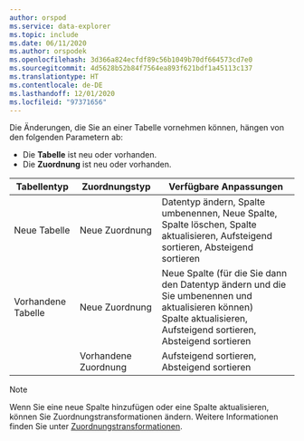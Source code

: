 ```yaml
---
author: orspod
ms.service: data-explorer
ms.topic: include
ms.date: 06/11/2020
ms.author: orspodek
ms.openlocfilehash: 3d366a824ecfdf89c56b1049b70df664573cd7e0
ms.sourcegitcommit: 4d5628b52b84f7564ea893f621bdf1a45113c137
ms.translationtype: HT
ms.contentlocale: de-DE
ms.lasthandoff: 12/01/2020
ms.locfileid: "97371656"
---
```

Die Änderungen, die Sie an einer Tabelle vornehmen können, hängen von den folgenden Parametern ab:
* Die **Tabelle** ist neu oder vorhanden.
* Die **Zuordnung** ist neu oder vorhanden.

Tabellentyp | Zuordnungstyp | Verfügbare Anpassungen|
|---|---|---|
|Neue Tabelle   | Neue Zuordnung |Datentyp ändern, Spalte umbenennen, Neue Spalte, Spalte löschen, Spalte aktualisieren, Aufsteigend sortieren, Absteigend sortieren  |
|Vorhandene Tabelle  | Neue Zuordnung | Neue Spalte (für die Sie dann den Datentyp ändern und die Sie umbenennen und aktualisieren können) <br> Spalte aktualisieren, Aufsteigend sortieren, Absteigend sortieren  |
| | Vorhandene Zuordnung | Aufsteigend sortieren, Absteigend sortieren

> [!NOTE]
> Wenn Sie eine neue Spalte hinzufügen oder eine Spalte aktualisieren, können Sie Zuordnungstransformationen ändern. Weitere Informationen finden Sie unter [Zuordnungstransformationen](../ingest-data-one-click.md#mapping-transformations).